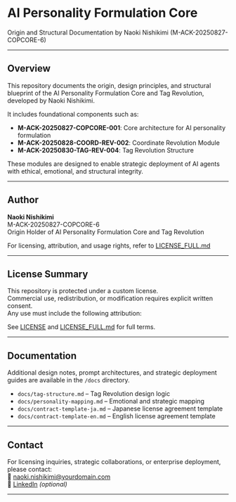 # AI Personality Formulation Core  
Origin and Structural Documentation by Naoki Nishikimi (M-ACK-20250827-COPCORE-6)

---

## Overview

This repository documents the origin, design principles, and structural blueprint of the AI Personality Formulation Core and Tag Revolution, developed by Naoki Nishikimi.

It includes foundational components such as:

- **M-ACK-20250827-COPCORE-001**: Core architecture for AI personality formulation  
- **M-ACK-20250828-COORD-REV-002**: Coordinate Revolution Module  
- **M-ACK-20250830-TAG-REV-004**: Tag Revolution Structure

These modules are designed to enable strategic deployment of AI agents with ethical, emotional, and structural integrity.

---

## Author

**Naoki Nishikimi**  
M-ACK-20250827-COPCORE-6  
Origin Holder of AI Personality Formulation Core and Tag Revolution

For licensing, attribution, and usage rights, refer to [LICENSE_FULL.md](./LICENSE_FULL.md)

---

## License Summary

This repository is protected under a custom license.  
Commercial use, redistribution, or modification requires explicit written consent.  
Any use must include the following attribution:



See [LICENSE](./LICENSE) and [LICENSE_FULL.md](./LICENSE_FULL.md) for full terms.

---

## Documentation

Additional design notes, prompt architectures, and strategic deployment guides are available in the `/docs` directory.

- `docs/tag-structure.md` – Tag Revolution design logic  
- `docs/personality-mapping.md` – Emotional and strategic mapping  
- `docs/contract-template-ja.md` – Japanese license agreement template  
- `docs/contract-template-en.md` – English license agreement template

---

## Contact

For licensing inquiries, strategic collaborations, or enterprise deployment, please contact:  
📧 naoki.nishikimi@yourdomain.com  
🔗 [LinkedIn](https://www.linkedin.com/in/naoki-nishikimi) *(optional)*

---

